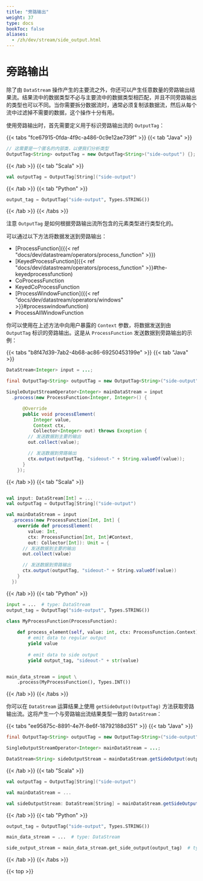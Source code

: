 ```yaml
---
title: "旁路输出"
weight: 37
type: docs
bookToc: false
aliases:
  - /zh/dev/stream/side_output.html
---
```

<!--
Licensed to the Apache Software Foundation (ASF) under one
or more contributor license agreements.  See the NOTICE file
distributed with this work for additional information
regarding copyright ownership.  The ASF licenses this file
to you under the Apache License, Version 2.0 (the
"License"); you may not use this file except in compliance
with the License.  You may obtain a copy of the License at

  http://www.apache.org/licenses/LICENSE-2.0

Unless required by applicable law or agreed to in writing,
software distributed under the License is distributed on an
"AS IS" BASIS, WITHOUT WARRANTIES OR CONDITIONS OF ANY
KIND, either express or implied.  See the License for the
specific language governing permissions and limitations
under the License.
-->

# 旁路输出



除了由 `DataStream` 操作产生的主要流之外，你还可以产生任意数量的旁路输出结果流。结果流中的数据类型不必与主要流中的数据类型相匹配，并且不同旁路输出的类型也可以不同。当你需要拆分数据流时，通常必须复制该数据流，然后从每个流中过滤掉不需要的数据，这个操作十分有用。

使用旁路输出时，首先需要定义用于标识旁路输出流的 `OutputTag`：

{{< tabs "fce67915-0fda-4f9c-a486-0c9e12ae739f" >}}
{{< tab "Java" >}}

```java
// 这需要是一个匿名的内部类，以便我们分析类型
OutputTag<String> outputTag = new OutputTag<String>("side-output") {};
```
{{< /tab >}}
{{< tab "Scala" >}}
```scala
val outputTag = OutputTag[String]("side-output")
```
{{< /tab >}}
{{< tab "Python" >}}
```python
output_tag = OutputTag("side-output", Types.STRING())
```
{{< /tab >}}
{{< /tabs >}}

注意 `OutputTag` 是如何根据旁路输出流所包含的元素类型进行类型化的。

可以通过以下方法将数据发送到旁路输出：

- [ProcessFunction]({{< ref "docs/dev/datastream/operators/process_function" >}})
- [KeyedProcessFunction]({{< ref "docs/dev/datastream/operators/process_function" >}}#the-keyedprocessfunction)
- CoProcessFunction
- KeyedCoProcessFunction
- [ProcessWindowFunction]({{< ref "docs/dev/datastream/operators/windows" >}}#processwindowfunction)
- ProcessAllWindowFunction

你可以使用在上述方法中向用户暴露的 `Context` 参数，将数据发送到由 `OutputTag` 标识的旁路输出。这是从 `ProcessFunction` 发送数据到旁路输出的示例：

{{< tabs "b8f47d39-7ab2-4b68-ac86-69250453199e" >}}
{{< tab "Java" >}}

```java
DataStream<Integer> input = ...;

final OutputTag<String> outputTag = new OutputTag<String>("side-output"){};

SingleOutputStreamOperator<Integer> mainDataStream = input
  .process(new ProcessFunction<Integer, Integer>() {

      @Override
      public void processElement(
          Integer value,
          Context ctx,
          Collector<Integer> out) throws Exception {
        // 发送数据到主要的输出
        out.collect(value);

        // 发送数据到旁路输出
        ctx.output(outputTag, "sideout-" + String.valueOf(value));
      }
    });
```

{{< /tab >}}
{{< tab "Scala" >}}
```scala

val input: DataStream[Int] = ...
val outputTag = OutputTag[String]("side-output")

val mainDataStream = input
  .process(new ProcessFunction[Int, Int] {
    override def processElement(
        value: Int,
        ctx: ProcessFunction[Int, Int]#Context,
        out: Collector[Int]): Unit = {
      // 发送数据到主要的输出
      out.collect(value)

      // 发送数据到旁路输出
      ctx.output(outputTag, "sideout-" + String.valueOf(value))
    }
  })
```
{{< /tab >}}
{{< tab "Python" >}}
```python
input = ...  # type: DataStream
output_tag = OutputTag("side-output", Types.STRING())

class MyProcessFunction(ProcessFunction):
    
    def process_element(self, value: int, ctx: ProcessFunction.Context):
        # emit data to regular output
        yield value
        
        # emit data to side output
        yield output_tag, "sideout-" + str(value)


main_data_stream = input \
    .process(MyProcessFunction(), Types.INT())
```
{{< /tab >}}
{{< /tabs >}}

你可以在 `DataStream` 运算结果上使用 `getSideOutput(OutputTag)` 方法获取旁路输出流。这将产生一个与旁路输出流结果类型一致的 `DataStream`：

{{< tabs "ee95875c-8891-4e7f-8e6f-18792188d351" >}}
{{< tab "Java" >}}

```java
final OutputTag<String> outputTag = new OutputTag<String>("side-output"){};

SingleOutputStreamOperator<Integer> mainDataStream = ...;

DataStream<String> sideOutputStream = mainDataStream.getSideOutput(outputTag);
```

{{< /tab >}}
{{< tab "Scala" >}}
```scala
val outputTag = OutputTag[String]("side-output")

val mainDataStream = ...

val sideOutputStream: DataStream[String] = mainDataStream.getSideOutput(outputTag)
```
{{< /tab >}}
{{< tab "Python" >}}
```python
output_tag = OutputTag("side-output", Types.STRING())

main_data_stream = ...  # type: DataStream

side_output_stream = main_data_stream.get_side_output(output_tag)  # type: DataStream
```
{{< /tab >}}
{{< /tabs >}}

{{< top >}}
